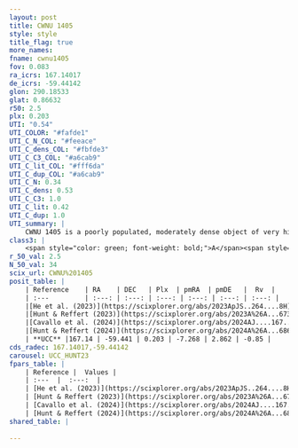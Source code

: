 ```yaml
---
layout: post
title: CWNU 1405
style: style
title_flag: true
more_names: 
fname: cwnu1405
fov: 0.083
ra_icrs: 167.14017
de_icrs: -59.44142
glon: 290.18533
glat: 0.86632
r50: 2.5
plx: 0.203
UTI: "0.54"
UTI_COLOR: "#fafde1"
UTI_C_N_COL: "#feeace"
UTI_C_dens_COL: "#fbfde3"
UTI_C_C3_COL: "#a6cab9"
UTI_C_lit_COL: "#fff6da"
UTI_C_dup_COL: "#a6cab9"
UTI_C_N: 0.34
UTI_C_dens: 0.53
UTI_C_C3: 1.0
UTI_C_lit: 0.42
UTI_C_dup: 1.0
UTI_summary: |
    CWNU 1405 is a poorly populated, moderately dense object of very high C3 quality. It was recently reported in the literature.
class3: |
    <span style="color: green; font-weight: bold;">A</span><span style="color: green; font-weight: bold;">A</span>
r_50_val: 2.5
N_50_val: 34
scix_url: CWNU%201405
posit_table: |
    | Reference    | RA    | DEC   | Plx  | pmRA  | pmDE   |  Rv  |
    | :---         | :---: | :---: | :---: | :---: | :---: | :---: |
    |[He et al. (2023)](https://scixplorer.org/abs/2023ApJS..264....8H) | 167.136 | -59.444 | 0.212 | -7.274 | 2.85 | -- |
    |[Hunt & Reffert (2023)](https://scixplorer.org/abs/2023A%26A...673A.114H) | 167.134 | -59.442 | 0.195 | -7.27 | 2.851 | -- |
    |[Cavallo et al. (2024)](https://scixplorer.org/abs/2024AJ....167...12C) | 167.159 | -59.435 | 0.195 | -- | -- | -- |
    |[Hunt & Reffert (2024)](https://scixplorer.org/abs/2024A%26A...686A..42H) | 167.134 | -59.442 | 0.195 | -7.27 | 2.851 | -- |
    | **UCC** |167.14 | -59.441 | 0.203 | -7.268 | 2.862 | -0.85 | 
cds_radec: 167.14017,-59.44142
carousel: UCC_HUNT23
fpars_table: |
    | Reference |  Values |
    | :---  |  :---:  |
    | [He et al. (2023)](https://scixplorer.org/abs/2023ApJS..264....8H) | `A0=2.7, m-M=13.7, logAge=6.75` |
    | [Hunt & Reffert (2023)](https://scixplorer.org/abs/2023A%26A...673A.114H) | `AV50=2.023, diffAV50=1.736, MOD50=13.591, logAge50=7.887` |
    | [Cavallo et al. (2024)](https://scixplorer.org/abs/2024AJ....167...12C) | `AV50=1.85, dMod50=12.65, logAge50=8.35, [Fe/H]50=-0.29` |
    | [Hunt & Reffert (2024)](https://scixplorer.org/abs/2024A%26A...686A..42H) | `MassJ=350.784` |
shared_table: |
    
---
```

